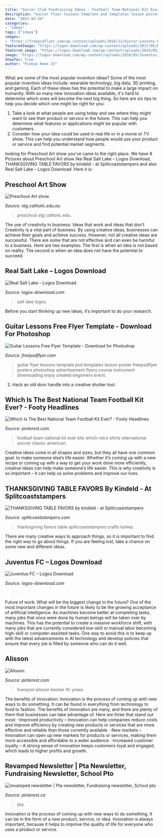 ```yaml
---
title: "Soccer Club Fundraising Ideas - Football Team National Kit Ever Kits Which Retro Shirts International Soccer Classic American"
description: "Guitar flyer lessons template psd templates lesson poster freepsdflyer posters photoshop advertisement flyers course instrument downloading enjoy created beginners event"
date: "2023-03-24"
categories:
- "ideas"
tags: ["ideas"]
images:
- "https://freepsdflyer.com/wp-content/uploads/2016/11/Guitar-Lessons-Free-PSD-Template-Facebook-cover.jpg"
featuredImage: "https://logos-download.com/wp-content/uploads/2017/05/Real_Salt_Lake_logo_logotype-515x700.png"
featured_image: "https://logos-download.com/wp-content/uploads/2016/05/Juventus_FC_logo_logotype.png"
image: "https://logos-download.com/wp-content/uploads/2016/05/Juventus_FC_logo_logotype.png"
ShowToc: true
author: "Pinkie Hane IV"
---
```



What are some of the most popular invention ideas?
Some of the most popular invention ideas include: wearable technology, big data, 3D printing, and gaming. Each of these ideas has the potential to make a large impact on humanity. With so many new innovation ideas available, it's hard to determine which ones will become the next big thing. So here are six tips to help you decide which one might be right for you: 
1) Take a look at what people are using today and see where they might want to see their product or service in the future. This can help you determine what features or applications might be popular with customers. 
2) Consider how your idea could be used in real life or in a movie or TV show. This can help you understand how people would use your product or service and find potential market segments.

	

		
looking for Preschool Art show you've came to the right place. We have 8 Pictures about Preschool Art show like Real Salt Lake – Logos Download, THANKSGIVING TABLE FAVORS by kindeld - at Splitcoaststampers and also Real Salt Lake – Logos Download. Here it is:
		
    
## Preschool Art Show

<img loading=lazy src="http://www.stg.catholic.edu.au/files/4724-800x470.jpg" onerror="this.onerror=null;this.src='https://tse1.mm.bing.net/th?id=OIP.I0tZTnTAYlX5zl-BM4J_OAHaEW&amp;pid=15.1';" alt="Preschool Art show">

_Source: stg.catholic.edu.au_

>preschool stg catholic edu. 

	

The use of creativity in business: Ideas that work and ideas that don't
Creativity is a vital part of business. By using creative ideas, businesses can achieve their goals and achieve success. However, not all creative ideas are successful. There are some that are not effective and can even be harmful to a business. Here are two examples: The first is when an idea is not based on reality. The second is when an idea does not have the potential to succeed.

    
## Real Salt Lake – Logos Download

<img loading=lazy src="https://logos-download.com/wp-content/uploads/2017/05/Real_Salt_Lake_logo_logotype-515x700.png" onerror="this.onerror=null;this.src='https://tse4.mm.bing.net/th?id=OIP.km69MWxUWKACyIcgdjctaQHaKE&amp;pid=15.1';" alt="Real Salt Lake – Logos Download">

_Source: logos-download.com_

>salt lake logos. 

	

Before you start thinking up new ideas, it’s important to do your research.

    
## Guitar Lessons Free Flyer Template - Download For Photoshop

<img loading=lazy src="https://freepsdflyer.com/wp-content/uploads/2016/11/Guitar-Lessons-Free-PSD-Template-Facebook-cover.jpg" onerror="this.onerror=null;this.src='https://tse3.mm.bing.net/th?id=OIP.82YAc3c0Ac2tgGbHNmT2OwHaJh&amp;pid=15.1';" alt="Guitar Lessons Free Flyer Template - Download for Photoshop">

_Source: freepsdflyer.com_

>guitar flyer lessons template psd templates lesson poster freepsdflyer posters photoshop advertisement flyers course instrument downloading enjoy created beginners event. 

	

2. Hack an old door handle into a creative shutter tool.

    
## Which Is The Best National Team Football Kit Ever? - Footy Headlines

<img loading=lazy src="https://i.pinimg.com/originals/1e/32/28/1e322873b0d6ab88fc492961e8289d15.jpg" onerror="this.onerror=null;this.src='https://tse4.mm.bing.net/th?id=OIP.740LeSuN4eD9SPr1ryo4IwHaNK&amp;pid=15.1';" alt="Which Is The Best National Team Football Kit Ever? - Footy Headlines">

_Source: pinterest.com_

>football team national kit ever kits which retro shirts international soccer classic american. 

	

Creative ideas come in all shapes and sizes, but they all have one common goal: to make someone else’s life easier. Whether it’s coming up with a new recipe or coming up with a way to get your work done more efficiently, creative ideas can help make someone’s life easier. This is why creativity is so important – it can help us solve problems and improve our lives.

    
## THANKSGIVING TABLE FAVORS By Kindeld - At Splitcoaststampers

<img loading=lazy src="http://images.splitcoaststampers.com/data/gallery/15367/2008/12/07/DSCN0023_by_kindeld.JPG" onerror="this.onerror=null;this.src='https://tse2.mm.bing.net/th?id=OIP.b9tuiI3bHQCnb8E-4t5dKAHaFj&amp;pid=15.1';" alt="THANKSGIVING TABLE FAVORS by kindeld - at Splitcoaststampers">

_Source: splitcoaststampers.com_

>thanksgiving favors table splitcoaststampers crafts turkey. 

	

There are many creative ways to approach things, so it is important to find the right way to go about things. If you are feeling lost, take a chance on some new and different ideas.

    
## Juventus FC – Logos Download

<img loading=lazy src="https://logos-download.com/wp-content/uploads/2016/05/Juventus_FC_logo_logotype.png" onerror="this.onerror=null;this.src='https://tse3.mm.bing.net/th?id=OIP.aOwM35Z2oFq_XLefuuAFggHaMF&amp;pid=15.1';" alt="Juventus FC – Logos Download">

_Source: logos-download.com_

>. 

	

Future of work: What will be the biggest change in the future?
One of the most important changes in the future is likely to be the growing acceptance of artificial intelligence. As machines become better at completing tasks, many jobs that once were done by human beings will be taken over by machines. This has the potential to create a massive workforce shift, with many jobs that are currently considered low-skill or manual labor becoming high-skill or computer-assisted tasks. One way to avoid this is to keep up with the latest advancements in AI technology and develop policies that ensure that every job is filled by someone who can do it well.

    
## Alisson

<img loading=lazy src="https://i.pinimg.com/736x/f8/bf/5d/f8bf5d7556e6861e5d013e532609c4ba.jpg" onerror="this.onerror=null;this.src='https://tse1.mm.bing.net/th?id=OIP.flgluLhUOsa4JD1IXrG2yAHaLH&amp;pid=15.1';" alt="Alisson">

_Source: pinterest.com_

>liverpool alisson becker lfc ynwa. 

	

The benefits of innovation:
Innovation is the process of coming up with new ways to do something. It can be found in everything from technology to food to fashion. The benefits of innovation are many, and there are plenty of them that businesses can take advantage of. Here are three that stand out most: 
-Improved productivity – Innovation can help companies reduce costs and improve efficiency by creating new products or services that are more effective and reliable than those currently available.
-New markets – Innovation can open up new markets for products or services, making them more accessible and affordable to a wider audience.
-Increased customer loyalty – A strong sense of innovation keeps customers loyal and engaged, which leads to higher profits and growth.

    
## Revamped Newsletter | Pta Newsletter, Fundraising Newsletter, School Pto

<img loading=lazy src="https://i.pinimg.com/736x/3e/5e/ce/3e5ece98035346f8ea50126154bfe62b--pto-membership-newsletter-ideas.jpg" onerror="this.onerror=null;this.src='https://tse4.mm.bing.net/th?id=OIP.fj8HE2UYxMRCYMinABrvFAHaKd&amp;pid=15.1';" alt="revamped newsletter | Pta newsletter, Fundraising newsletter, School pto">

_Source: pinterest.ca_

>pta. 

	

Innovation is the process of coming up with new ways to do something. It can be in the form of a new product, service, or idea. Innovation is always important, because it helps to improve the quality of life for everyone who uses a product or service.

